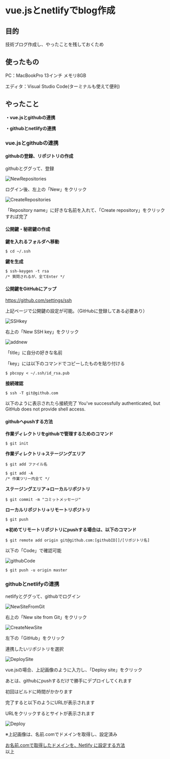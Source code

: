 # vue.jsとnetlifyでblog作成
## 目的
技術ブログ作成し、やったことを残しておくため

## 使ったもの
PC：MacBookPro 13インチ メモリ8GB

エディタ：Visual Studio Code(ターミナルも使えて便利)

## やったこと
**・vue.jsとgithubの連携**

**・githubとnetlifyの連携**

### vue.jsとgithubの連携
#### githubの登録、リポジトリの作成
githubとググって、登録

![NewRepositories](./img/article1/NewRepositories.png)

ログイン後、左上の「New」をクリック

![CreateRepositories](./img/article1/CreateRepositories.png)

「Repository name」に好きな名前を入れて、「Create repository」をクリックすれば完了

#### 公開鍵・秘密鍵の作成
**鍵を入れるフォルダへ移動**

```
$ cd ~/.ssh
```

**鍵を生成**

```
$ ssh-keygen -t rsa
/* 質問されるが、全てEnter */
```

#### 公開鍵をGitHubにアップ
<a href="https://github.com/settings/ssh" target="_blank">https://github.com/settings/ssh</a>

上記ページで公開鍵の設定が可能。（GitHubに登録してある必要あり）

![SSHkey](./img/article1/SSHkey.png)

右上の「New SSH key」をクリック

![addnew](./img/article1/addnew.png)

「title」に自分の好きな名前

「key」には以下のコマンドでコピーしたものを貼り付ける

```
$ pbcopy < ~/.ssh/id_rsa.pub
```

**接続確認**

```
$ ssh -T git@github.com
```

以下のように表示されたら接続完了
You've successfully authenticated, but GitHub does not provide shell access.

#### githubへpushする方法
**作業ディレクトリをgithubで管理するためのコマンド**

```
$ git init
```

**作業ディレクトリ→ステージングエリア**

```
$ git add ファイル名
```

```
$ git add -A
/* 作業ツリー内全て */
```

**ステージングエリア→ローカルリポジトリ**

```
$ git commit -m "コミットメッセージ"
```

**ローカルリポジトリ→リモートリポジトリ**

```
$ git push
```

**※初めてリモートリポジトリにpushする場合は、以下のコマンド**

```
$ git remote add origin git@github.com:[githubID]]/[リポジトリ名]
```

以下の「Code」で確認可能

![githubCode](./img/article1/githubCode.png)

```
$ git push -u origin master
```

### githubとnetlifyの連携
netlifyとググって、githubでログイン

![NewSiteFromGit](./img/article1/NewSiteFromGit.png)

右上の「New site from Git」をクリック

![CreateNewSite](./img/article1/CreateNewSite.png)

左下の「GitHub」をクリック

連携したいリポジトリを選択

![DeploySite](./img/article1/DeploySite.png)

vue.jsの場合、上記画像のように入力し、「Deploy site」をクリック

あとは、githubにpushするだけで勝手にデプロイしてくれます

初回はビルドに時間がかかります

完了すると以下のようにURLが表示されます

URLをクリックするとサイトが表示されます

![Deploy](./img/article1/Deploy.png)

※上記画像は、名前.comでドメインを取得し、設定済み

<a href="https://note.com/koushikagawa/n/n407cde93bdca" target="_blank">お名前.comで取得したドメインを、Netlify に設定する方法</a><br>
以上
